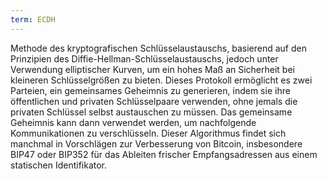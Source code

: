 ```yaml
---
term: ECDH
---
```


Methode des kryptografischen Schlüsselaustauschs, basierend auf den Prinzipien des Diffie-Hellman-Schlüsselaustauschs, jedoch unter Verwendung elliptischer Kurven, um ein hohes Maß an Sicherheit bei kleineren Schlüsselgrößen zu bieten. Dieses Protokoll ermöglicht es zwei Parteien, ein gemeinsames Geheimnis zu generieren, indem sie ihre öffentlichen und privaten Schlüsselpaare verwenden, ohne jemals die privaten Schlüssel selbst austauschen zu müssen. Das gemeinsame Geheimnis kann dann verwendet werden, um nachfolgende Kommunikationen zu verschlüsseln. Dieser Algorithmus findet sich manchmal in Vorschlägen zur Verbesserung von Bitcoin, insbesondere BIP47 oder BIP352 für das Ableiten frischer Empfangsadressen aus einem statischen Identifikator.